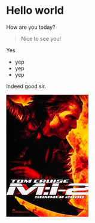 # Hello world

How are you today?

> Nice to see you!

Yes

- yep
- yep
- yep

Indeed good sir.

![M:I-2](mi2.jpg)
